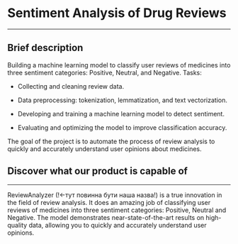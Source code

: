 # Sentiment Analysis of Drug Reviews
***
## Brief description

Building a machine learning model to classify user reviews of medicines into three sentiment categories: Positive, Neutral, and Negative.
Tasks:

- Collecting and cleaning review data.

- Data preprocessing: tokenization, lemmatization, and text vectorization.

- Developing and training a machine learning model to detect sentiment.

- Evaluating and optimizing the model to improve classification accuracy.

The goal of the project is to automate the process of review analysis to quickly and accurately understand user opinions about medicines.

## Discover what our product is capable of
***
ReviewAnalyzer (!<-тут повинна бути наша назва!) is a true innovation in the field of review analysis. It does an amazing job of classifying user reviews of medicines into three sentiment categories: Positive, Neutral and Negative. The model demonstrates near-state-of-the-art results on high-quality data, allowing you to quickly and accurately understand user opinions.
